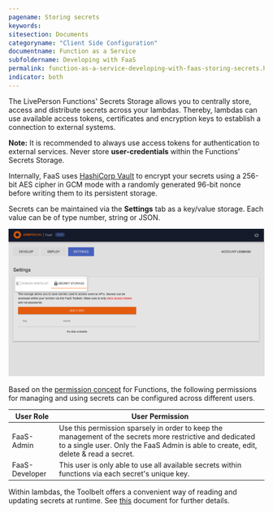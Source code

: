 ```yaml
---
pagename: Storing secrets
keywords:
sitesection: Documents
categoryname: "Client Side Configuration"
documentname: Function as a Service
subfoldername: Developing with FaaS
permalink: function-as-a-service-developing-with-faas-storing-secrets.html
indicator: both
---
```


The LivePerson Functions' Secrets Storage allows you to centrally store, access and distribute secrets across your lambdas. Thereby, lambdas can use available access tokens, certificates and encryption keys to establish a connection to external systems.

**Note:** It is recommended to always use access tokens for authentication to external services. Never store **user-credentials** within the Functions' Secrets Storage.

Internally, FaaS uses [HashiCorp Vault](https://www.hashicorp.com/products/vault/) to encrypt your secrets using a 256-bit AES cipher in GCM mode with a randomly generated 96-bit nonce before writing them to its persistent storage.

Secrets can be maintained via the **Settings** tab as a key/value storage. Each value can be of type number, string or JSON.

![](img/faas-secret.png)

Based on the [permission concept](function-as-a-service-getting-started.html#set-faas-permissions) for Functions, the following permissions for managing and using secrets can be configured across different users.


<table>
<thead>
  <tr>
    <th>User Role</th>
    <th>User Permission</th>
  </tr>
</thead>
<tbody>
  <tr>
    <td>FaaS-Admin</td>
    <td>Use this permission sparsely in order to keep the management of the secrets more restrictive and dedicated to a single user. Only the FaaS Admin is able to create, edit, delete & read a secret.</td>
  </tr>
  <tr>
    <td>FaaS-Developer</td>
    <td>This user is only able to use all available secrets within functions via each secret's unique key.</td>
  </tr>
</tbody>
</table>

Within lambdas, the Toolbelt offers a convenient way of reading and updating secrets at runtime. See [this](function-as-a-service-developing-with-faas-toolbelt.html) document for further details.